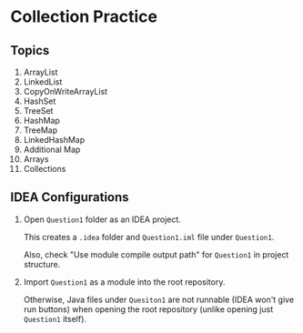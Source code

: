 # Collection Practice

## Topics

1. ArrayList
2. LinkedList
3. CopyOnWriteArrayList
4. HashSet
5. TreeSet
6. HashMap
7. TreeMap
8. LinkedHashMap
9. Additional Map
10. Arrays
11. Collections

## IDEA Configurations
1. Open `Question1` folder as an IDEA project.

   This creates a `.idea` folder and `Question1.iml` file under `Question1`.
   
   Also, check "Use module compile output path" for `Question1` in project structure.

2. Import `Question1` as a module into the root repository.

   Otherwise, Java files under `Quesiton1` are not runnable (IDEA won't give run buttons)
   when opening the root repository (unlike opening just `Question1` itself).